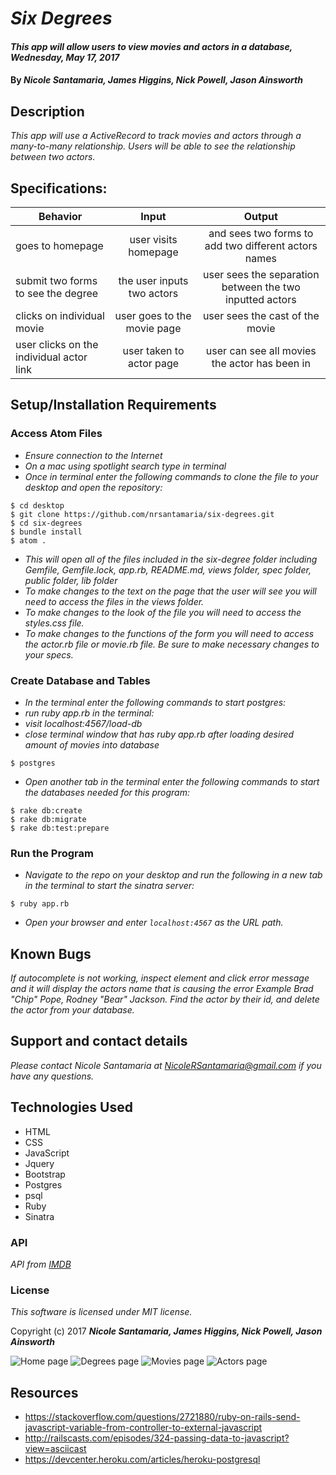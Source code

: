 # _Six Degrees_

#### _This app will allow users to view movies and actors in a database, Wednesday, May 17, 2017_

#### By _**Nicole Santamaria, James Higgins, Nick Powell, Jason Ainsworth**_

## Description

_This app will use a ActiveRecord to track movies and actors through a many-to-many relationship. Users will be able to see the relationship between two actors._

## Specifications:

| Behavior |  Input   |  Output  |
|----------|:--------:|:--------:|
|goes to homepage| user visits homepage | and sees two forms to add two different actors names|
|submit two forms to see the degree| the user inputs two actors | user sees the separation between the two inputted actors|
|clicks on individual movie | user goes to the movie page | user sees the cast of the movie |
|user clicks on the individual actor link | user taken to actor page | user can see all movies the actor has been in |

## Setup/Installation Requirements

### Access Atom Files

* _Ensure connection to the Internet_
* _On a mac using spotlight search type in terminal_
* _Once in terminal enter the following commands to clone the file to your desktop and open the repository:_
```
$ cd desktop
$ git clone https://github.com/nrsantamaria/six-degrees.git
$ cd six-degrees
$ bundle install
$ atom .
```
* _This will open all of the files included in the six-degree folder including Gemfile, Gemfile.lock, app.rb, README.md, views folder, spec folder, public folder, lib folder_
* _To make changes to the text on the page that the user will see you will need to access the files in the views folder._
* _To make changes to the look of the file you will need to access the styles.css file._
* _To make changes to the functions of the form you will need to access the actor.rb file or movie.rb file. Be sure to make necessary changes to your specs._

### Create Database and Tables
* _In the terminal enter the following commands to start postgres:_
* _run ruby app.rb in the terminal:_
* _visit localhost:4567/load-db_
* _close terminal window that has ruby app.rb after loading desired amount of movies into database_

```
$ postgres
```
* _Open another tab in the terminal enter the following commands to start the databases needed for this program:_

```
$ rake db:create
$ rake db:migrate
$ rake db:test:prepare
```

### Run the Program
* _Navigate to the repo on your desktop and run the following in a new tab in the terminal to start the sinatra server:_

```
$ ruby app.rb
```
* _Open your browser and enter `localhost:4567` as the URL path._

## Known Bugs

_If autocomplete is not working, inspect element and click error message and it will display the actors name that is causing the error_
_Example Brad "Chip" Pope, Rodney "Bear" Jackson._
_Find the actor by their id, and delete the actor from your database._

## Support and contact details

_Please contact Nicole Santamaria at NicoleRSantamaria@gmail.com if you have any questions._

## Technologies Used

* HTML
* CSS
* JavaScript
* Jquery
* Bootstrap
* Postgres
* psql
* Ruby
* Sinatra


### API

*API from [IMDB](http://www.imdb.com/)*

### License

*This software is licensed under MIT license.*

Copyright (c) 2017 **_Nicole Santamaria, James Higgins, Nick Powell, Jason Ainsworth_**



![Home page](/public/img/home-screenshot.png)
![Degrees page](/public/img/degree-screenshot.png)
![Movies page](/public/img/movie-screenshot.png)
![Actors page](/public/img/actor-screenshot.png)

## Resources
* https://stackoverflow.com/questions/2721880/ruby-on-rails-send-javascript-variable-from-controller-to-external-javascript
* http://railscasts.com/episodes/324-passing-data-to-javascript?view=asciicast
* https://devcenter.heroku.com/articles/heroku-postgresql
